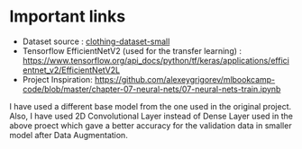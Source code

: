 # Important links

* Dataset source : [clothing-dataset-small](https://github.com/alexeygrigorev/clothing-dataset-small)
* Tensorflow EfficientNetV2 (used for the transfer learning) : https://www.tensorflow.org/api_docs/python/tf/keras/applications/efficientnet_v2/EfficientNetV2L
* Project Inspiration: https://github.com/alexeygrigorev/mlbookcamp-code/blob/master/chapter-07-neural-nets/07-neural-nets-train.ipynb

I have used a different base model from the one used in the original project. Also, I have used 2D Convolutional Layer instead of Dense Layer used in the above proect which gave a better accuracy for the validation data in smaller model after Data Augmentation.
